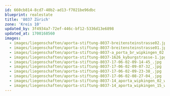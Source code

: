 ```yaml
---
id: 660cb814-8cd7-40b2-ad13-f7021be96dbc
blueprint: realestate
title: '8037 Zürich'
zone: 'Kreis 10'
updated_by: 3f4934a7-72ef-446c-bf12-5336d13e6898
updated_at: 1700168560
images:
  - images/liegenschaften/aporta-stiftung-8037-breitensteinstrasse02.jpg
  - images/liegenschaften/aporta-stiftung-8037-breitensteinstrasse01.jpg
  - images/liegenschaften/aporta-stiftung-8037-a_porta_br_wipkingen_02.jpg
  - images/liegenschaften/aporta-stiftung-8037-1626_kyburgstrasse-1.jpg
  - images/liegenschaften/aporta-stiftung-8037-17-06-02-09-14-45_.jpg
  - images/liegenschaften/aporta-stiftung-8037-17-06-02-09-07-32_.jpg
  - images/liegenschaften/aporta-stiftung-8037-17-06-02-09-23-38_.jpg
  - images/liegenschaften/aporta-stiftung-8037-17-06-02-08-27-04_.jpg
  - images/liegenschaften/aporta-stiftung-8037-14_aporta_wipkingen_02_web_.jpg
  - images/liegenschaften/aporta-stiftung-8037-14_aporta_wipkingen_15_web_.jpg
---
```

